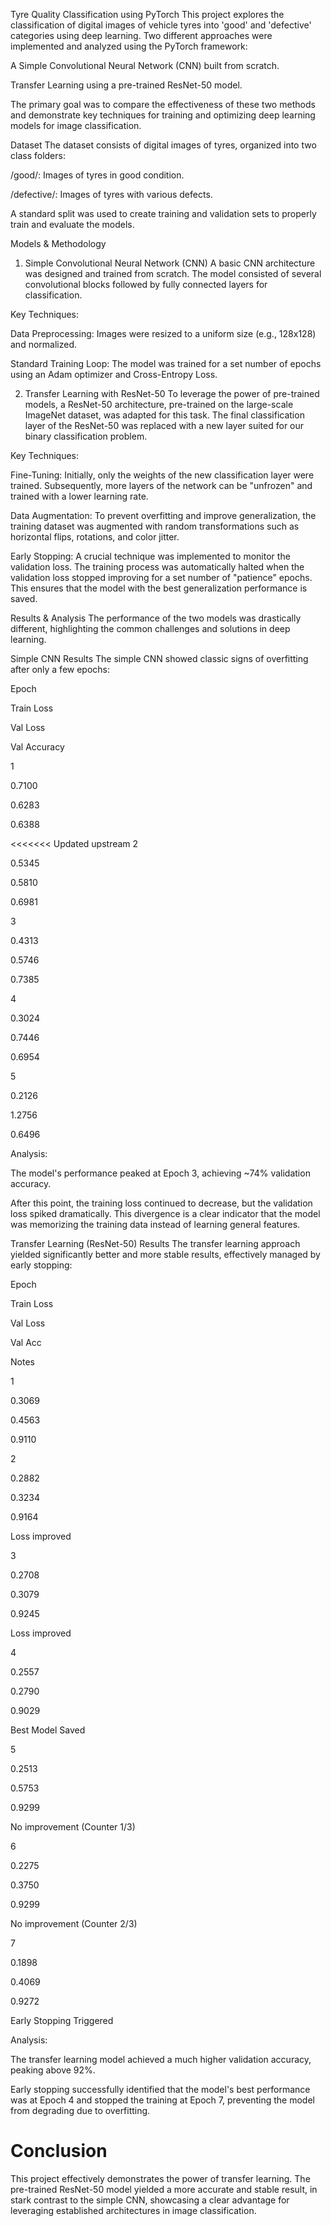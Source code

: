 Tyre Quality Classification using PyTorch
This project explores the classification of digital images of vehicle tyres into 'good' and 'defective' categories using deep learning. Two different approaches were implemented and analyzed using the PyTorch framework:

A Simple Convolutional Neural Network (CNN) built from scratch.

Transfer Learning using a pre-trained ResNet-50 model.

The primary goal was to compare the effectiveness of these two methods and demonstrate key techniques for training and optimizing deep learning models for image classification.

Dataset
The dataset consists of digital images of tyres, organized into two class folders:

/good/: Images of tyres in good condition.

/defective/: Images of tyres with various defects.

A standard split was used to create training and validation sets to properly train and evaluate the models.

Models & Methodology
1. Simple Convolutional Neural Network (CNN)
A basic CNN architecture was designed and trained from scratch. The model consisted of several convolutional blocks followed by fully connected layers for classification.

Key Techniques:

Data Preprocessing: Images were resized to a uniform size (e.g., 128x128) and normalized.

Standard Training Loop: The model was trained for a set number of epochs using an Adam optimizer and Cross-Entropy Loss.

2. Transfer Learning with ResNet-50
To leverage the power of pre-trained models, a ResNet-50 architecture, pre-trained on the large-scale ImageNet dataset, was adapted for this task. The final classification layer of the ResNet-50 was replaced with a new layer suited for our binary classification problem.

Key Techniques:

Fine-Tuning: Initially, only the weights of the new classification layer were trained. Subsequently, more layers of the network can be "unfrozen" and trained with a lower learning rate.

Data Augmentation: To prevent overfitting and improve generalization, the training dataset was augmented with random transformations such as horizontal flips, rotations, and color jitter.

Early Stopping: A crucial technique was implemented to monitor the validation loss. The training process was automatically halted when the validation loss stopped improving for a set number of "patience" epochs. This ensures that the model with the best generalization performance is saved.

Results & Analysis
The performance of the two models was drastically different, highlighting the common challenges and solutions in deep learning.

Simple CNN Results
The simple CNN showed classic signs of overfitting after only a few epochs:

Epoch

Train Loss

Val Loss

Val Accuracy

1

0.7100

0.6283

0.6388

<<<<<<< Updated upstream
2

0.5345

0.5810

0.6981

3

0.4313

0.5746

0.7385

4

0.3024

0.7446

0.6954

5

0.2126

1.2756

0.6496

Analysis:

The model's performance peaked at Epoch 3, achieving ~74% validation accuracy.

After this point, the training loss continued to decrease, but the validation loss spiked dramatically. This divergence is a clear indicator that the model was memorizing the training data instead of learning general features.

Transfer Learning (ResNet-50) Results
The transfer learning approach yielded significantly better and more stable results, effectively managed by early stopping:

Epoch

Train Loss

Val Loss

Val Acc

Notes

1

0.3069

0.4563

0.9110



2

0.2882

0.3234

0.9164

 Loss improved

3

0.2708

0.3079

0.9245

 Loss improved

4

0.2557

0.2790

0.9029

 Best Model Saved

5

0.2513

0.5753

0.9299

 No improvement (Counter 1/3)

6

0.2275

0.3750

0.9299

 No improvement (Counter 2/3)

7

0.1898

0.4069

0.9272

 Early Stopping Triggered

Analysis:

The transfer learning model achieved a much higher validation accuracy, peaking above 92%.

Early stopping successfully identified that the model's best performance was at Epoch 4 and stopped the training at Epoch 7, preventing the model from degrading due to overfitting.
# Conclusion
This project effectively demonstrates the power of transfer learning. The pre-trained ResNet-50 model yielded a more accurate and stable result, in stark contrast to the simple CNN, showcasing a clear advantage for leveraging established architectures in image classification.

